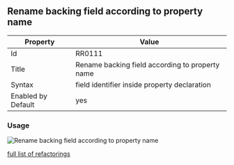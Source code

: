## Rename backing field according to property name

Property | Value
--- | ---
Id|RR0111
Title|Rename backing field according to property name
Syntax|field identifier inside property declaration
Enabled by Default|yes

### Usage

![Rename backing field according to property name](../../images/refactorings/RenameBackingFieldAccordingToPropertyName.png)

[full list of refactorings](Refactorings.md)
